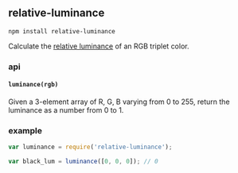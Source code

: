 ## relative-luminance

    npm install relative-luminance

Calculate the [relative luminance](http://www.w3.org/TR/2008/REC-WCAG20-20081211/#relativeluminancedef) of
an RGB triplet color.

### api

#### `luminance(rgb)`

Given a 3-element array of R, G, B varying from 0 to 255, return the luminance
as a number from 0 to 1.

### example

```js
var luminance = require('relative-luminance');

var black_lum = luminance([0, 0, 0]); // 0
```
